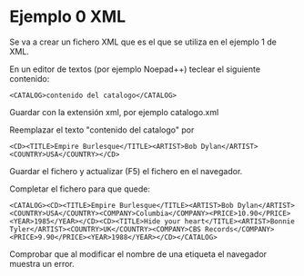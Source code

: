 # Ejemplo 0 XML

Se va a crear un fichero XML que es el que se utiliza en el ejemplo 1 de XML.

En un editor de textos (por ejemplo Noepad++) teclear el siguiente contenido:

    <CATALOG>contenido del catalogo</CATALOG>
    
Guardar con la extensión xml, por ejemplo catalogo.xml
    
Reemplazar el texto "contenido del catalogo" por
    
    <CD><TITLE>Empire Burlesque</TITLE><ARTIST>Bob Dylan</ARTIST><COUNTRY>USA</COUNTRY></CD>
    
Guardar el fichero y actualizar (F5) el fichero en el navegador.
    
Completar el fichero para que quede:
    
    <CATALOG><CD><TITLE>Empire Burlesque</TITLE><ARTIST>Bob Dylan</ARTIST><COUNTRY>USA</COUNTRY><COMPANY>Columbia</COMPANY><PRICE>10.90</PRICE><YEAR>1985</YEAR></CD><CD><TITLE>Hide your heart</TITLE><ARTIST>Bonnie Tyler</ARTIST><COUNTRY>UK</COUNTRY><COMPANY>CBS Records</COMPANY><PRICE>9.90</PRICE><YEAR>1988</YEAR></CD></CATALOG>
    
Comprobar que al modificar el nombre de una etiqueta el navegador muestra un error.
